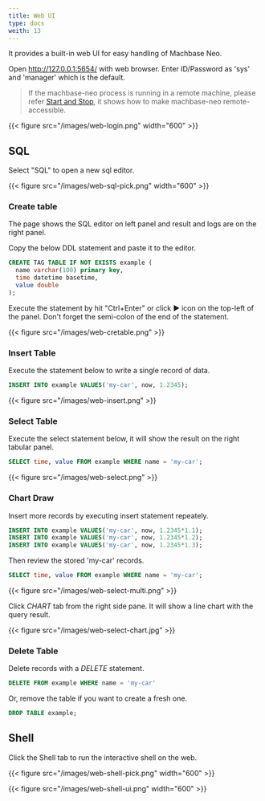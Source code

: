 ```yaml
---
title: Web UI
type: docs
weith: 13
---
```


It provides a built-in web UI for easy handling of Machbase Neo.

Open http://127.0.0.1:5654/ with web browser. Enter ID/Password as 'sys' and 'manager' which is the default.

> If the machbase-neo process is running in a remote machine, please refer [Start and Stop](../start-stop), it shows how to make machbase-neo remote-accessible.

{{< figure src="/images/web-login.png" width="600" >}}

## SQL

Select "SQL" to open a new sql editor.

{{< figure src="/images/web-sql-pick.png" width="600" >}}

### Create table

The page shows the SQL editor on left panel and result and logs are on the right panel.

Copy the below DDL statement and paste it to the editor.

```sql
CREATE TAG TABLE IF NOT EXISTS example (
  name varchar(100) primary key,
  time datetime basetime,
  value double
);
```

Execute the statement by hit "Ctrl+Enter" or click ▶︎ icon on the top-left of the panel. Don't forget the semi-colon of the end of the statement.

{{< figure src="/images/web-cretable.png" >}}

### Insert Table

Execute the statement below to write a single record of data.

```sql
INSERT INTO example VALUES('my-car', now, 1.2345);
```

{{< figure src="/images/web-insert.png" >}}

### Select Table

Execute the select statement below, it will show the result on the right tabular panel.

```sql
SELECT time, value FROM example WHERE name = 'my-car';
```

{{< figure src="/images/web-select.png" >}}

### Chart Draw

Insert more records by executing insert statement repeately.

```sql
INSERT INTO example VALUES('my-car', now, 1.2345*1.1);
INSERT INTO example VALUES('my-car', now, 1.2345*1.2);
INSERT INTO example VALUES('my-car', now, 1.2345*1.3);
```

Then review the stored 'my-car' records.

```sql
SELECT time, value FROM example WHERE name = 'my-car';
```
{{< figure src="/images/web-select-multi.png" >}}

Click *CHART* tab from the right side pane. It will show a line chart with the query result.

{{< figure src="/images/web-select-chart.jpg" >}}

### Delete Table

Delete records with a *DELETE* statement.

```sql
DELETE FROM example WHERE name = 'my-car'
```

Or, remove the table if you want to create a fresh one.

```sql
DROP TABLE example;
```

## Shell

Click the Shell tab to run the interactive shell on the web.

{{< figure src="/images/web-shell-pick.png" width="600" >}}

{{< figure src="/images/web-shell-ui.png" width="600" >}}

